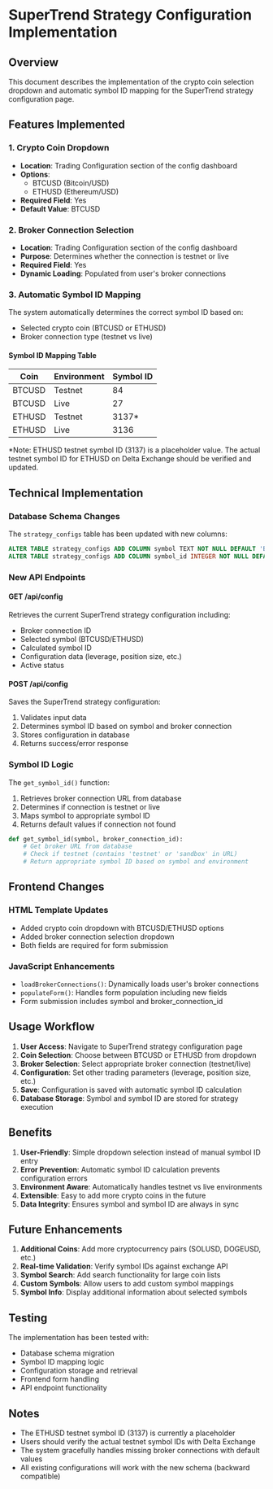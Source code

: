 # SuperTrend Strategy Configuration Implementation

## Overview
This document describes the implementation of the crypto coin selection dropdown and automatic symbol ID mapping for the SuperTrend strategy configuration page.

## Features Implemented

### 1. Crypto Coin Dropdown
- **Location**: Trading Configuration section of the config dashboard
- **Options**: 
  - BTCUSD (Bitcoin/USD)
  - ETHUSD (Ethereum/USD)
- **Required Field**: Yes
- **Default Value**: BTCUSD

### 2. Broker Connection Selection
- **Location**: Trading Configuration section of the config dashboard
- **Purpose**: Determines whether the connection is testnet or live
- **Required Field**: Yes
- **Dynamic Loading**: Populated from user's broker connections

### 3. Automatic Symbol ID Mapping
The system automatically determines the correct symbol ID based on:
- Selected crypto coin (BTCUSD or ETHUSD)
- Broker connection type (testnet vs live)

#### Symbol ID Mapping Table

| Coin | Environment | Symbol ID |
|------|-------------|-----------|
| BTCUSD | Testnet | 84 |
| BTCUSD | Live | 27 |
| ETHUSD | Testnet | 3137* |
| ETHUSD | Live | 3136 |

*Note: ETHUSD testnet symbol ID (3137) is a placeholder value. The actual testnet symbol ID for ETHUSD on Delta Exchange should be verified and updated.

## Technical Implementation

### Database Schema Changes
The `strategy_configs` table has been updated with new columns:

```sql
ALTER TABLE strategy_configs ADD COLUMN symbol TEXT NOT NULL DEFAULT 'BTCUSD';
ALTER TABLE strategy_configs ADD COLUMN symbol_id INTEGER NOT NULL DEFAULT 84;
```

### New API Endpoints

#### GET /api/config
Retrieves the current SuperTrend strategy configuration including:
- Broker connection ID
- Selected symbol (BTCUSD/ETHUSD)
- Calculated symbol ID
- Configuration data (leverage, position size, etc.)
- Active status

#### POST /api/config
Saves the SuperTrend strategy configuration:
1. Validates input data
2. Determines symbol ID based on symbol and broker connection
3. Stores configuration in database
4. Returns success/error response

### Symbol ID Logic
The `get_symbol_id()` function:
1. Retrieves broker connection URL from database
2. Determines if connection is testnet or live
3. Maps symbol to appropriate symbol ID
4. Returns default values if connection not found

```python
def get_symbol_id(symbol, broker_connection_id):
    # Get broker URL from database
    # Check if testnet (contains 'testnet' or 'sandbox' in URL)
    # Return appropriate symbol ID based on symbol and environment
```

## Frontend Changes

### HTML Template Updates
- Added crypto coin dropdown with BTCUSD/ETHUSD options
- Added broker connection selection dropdown
- Both fields are required for form submission

### JavaScript Enhancements
- `loadBrokerConnections()`: Dynamically loads user's broker connections
- `populateForm()`: Handles form population including new fields
- Form submission includes symbol and broker_connection_id

## Usage Workflow

1. **User Access**: Navigate to SuperTrend strategy configuration page
2. **Coin Selection**: Choose between BTCUSD or ETHUSD from dropdown
3. **Broker Selection**: Select appropriate broker connection (testnet/live)
4. **Configuration**: Set other trading parameters (leverage, position size, etc.)
5. **Save**: Configuration is saved with automatic symbol ID calculation
6. **Database Storage**: Symbol and symbol ID are stored for strategy execution

## Benefits

1. **User-Friendly**: Simple dropdown selection instead of manual symbol ID entry
2. **Error Prevention**: Automatic symbol ID calculation prevents configuration errors
3. **Environment Aware**: Automatically handles testnet vs live environments
4. **Extensible**: Easy to add more crypto coins in the future
5. **Data Integrity**: Ensures symbol and symbol ID are always in sync

## Future Enhancements

1. **Additional Coins**: Add more cryptocurrency pairs (SOLUSD, DOGEUSD, etc.)
2. **Real-time Validation**: Verify symbol IDs against exchange API
3. **Symbol Search**: Add search functionality for large coin lists
4. **Custom Symbols**: Allow users to add custom symbol mappings
5. **Symbol Info**: Display additional information about selected symbols

## Testing

The implementation has been tested with:
- Database schema migration
- Symbol ID mapping logic
- Configuration storage and retrieval
- Frontend form handling
- API endpoint functionality

## Notes

- The ETHUSD testnet symbol ID (3137) is currently a placeholder
- Users should verify the actual testnet symbol IDs with Delta Exchange
- The system gracefully handles missing broker connections with default values
- All existing configurations will work with the new schema (backward compatible)
